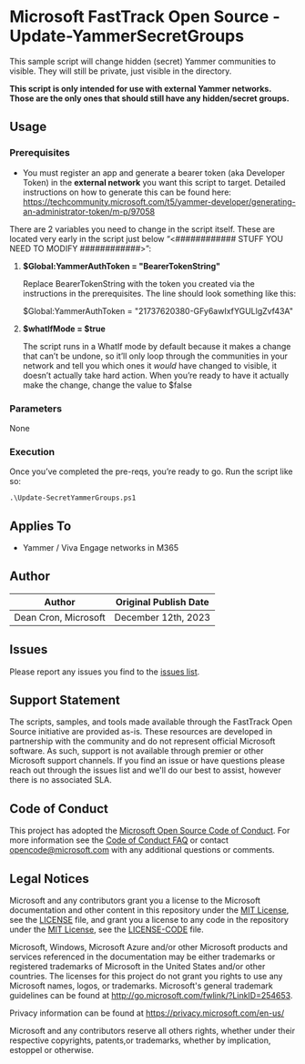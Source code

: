 # Microsoft FastTrack Open Source - Update-YammerSecretGroups

This sample script will change hidden (secret) Yammer communities to visible. They will still be private, just visible in the directory.

**This script is only intended for use with external Yammer networks. Those are the only ones that should still have any hidden/secret groups.**

## Usage

### Prerequisites

- You must register an app and generate a bearer token (aka Developer Token) in the **external network** you want this script to target. Detailed instructions on how to generate this can be found here: https://techcommunity.microsoft.com/t5/yammer-developer/generating-an-administrator-token/m-p/97058

There are 2 variables you need to change in the script itself. These are located very early in the script just below “<############    STUFF YOU NEED TO MODIFY    ############>”:

1. **$Global:YammerAuthToken = "BearerTokenString"**

	  Replace BearerTokenString with the token you created via the instructions in the prerequisites. The line should look something like this:

    $Global:YammerAuthToken = "21737620380-GFy6awIxfYGULlgZvf43A"

2. **$whatIfMode = $true**

   The script runs in a WhatIf mode by default because it makes a change that can’t be undone, so it’ll only loop through the communities in your network and tell you which ones it *would* have changed to visible, it doesn’t actually take hard action. When you’re ready to have it actually make the change, change the value to $false
  
### Parameters

None

### Execution

Once you’ve completed the pre-reqs, you’re ready to go. Run the script like so:

	.\Update-SecretYammerGroups.ps1

## Applies To

- Yammer / Viva Engage networks in M365

## Author

|Author|Original Publish Date
|----|--------------------------
|Dean Cron, Microsoft|December 12th, 2023|

## Issues

Please report any issues you find to the [issues list](/issues).

## Support Statement

The scripts, samples, and tools made available through the FastTrack Open Source initiative are provided as-is. These resources are developed in partnership with the community and do not represent official Microsoft software. As such, support is not available through premier or other Microsoft support channels. If you find an issue or have questions please reach out through the issues list and we'll do our best to assist, however there is no associated SLA.

## Code of Conduct

This project has adopted the [Microsoft Open Source Code of Conduct](https://opensource.microsoft.com/codeofconduct/).
For more information see the [Code of Conduct FAQ](https://opensource.microsoft.com/codeofconduct/faq/) or
contact [opencode@microsoft.com](mailto:opencode@microsoft.com) with any additional questions or comments.

## Legal Notices

Microsoft and any contributors grant you a license to the Microsoft documentation and other content in this repository under the [MIT License](https://opensource.org/licenses/MIT), see the [LICENSE](LICENSE) file, and grant you a license to any code in the repository under the [MIT License](https://opensource.org/licenses/MIT), see the [LICENSE-CODE](LICENSE-CODE) file.

Microsoft, Windows, Microsoft Azure and/or other Microsoft products and services referenced in the documentation may be either trademarks or registered trademarks of Microsoft in the United States and/or other countries. The licenses for this project do not grant you rights to use any Microsoft names, logos, or trademarks. Microsoft's general trademark guidelines can be found at http://go.microsoft.com/fwlink/?LinkID=254653.

Privacy information can be found at https://privacy.microsoft.com/en-us/

Microsoft and any contributors reserve all others rights, whether under their respective copyrights, patents,or trademarks, whether by implication, estoppel or otherwise.

